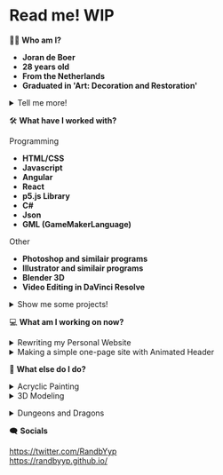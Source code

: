 # **Read me! WIP**

🧔🏼 **Who am I?**

- **Joran de Boer**
- **28 years old**
- **From the Netherlands**
- **Graduated in 'Art: Decoration and Restoration'**

<details><summary>Tell me more!</summary>
<p>
  
Having spent most of my life pursuing art, my interest in programming came as a surprise. I find it offers both a breadth and depth, yet is more tangible and less subjective than art. It's a fresh wind I mean to explore further.

Currently, I am focused on improving my front-end skills but I'm also very excited about Generative Art, Procedural Generation and Game Development. When I can find the time I paint on canvas and I'm curious to someday combine this with my interest in programming.

</p>
</details>

🛠️ **What have I worked with?**

Programming

- **HTML/CSS**
- **Javascript**
- **Angular**
- **React**
- **p5.js Library**
- **C#**
- **Json**
- **GML (GameMakerLanguage)**

Other

- **Photoshop and similair programs**
- **Illustrator and similair programs**
- **Blender 3D**
- **Video Editing in DaVinci Resolve**

<details><summary>Show me some projects!</summary>
  <br>
  <ul>
    <li><a href="https://randbyyp.github.io/">Personal Website</a> <b>(HTML, CSS, Javascript)</b></li>
    <li><a href="https://randbyyp.github.io/Github-Hosted-Blog/">Github Hosted Blog</a> <b>(HTML, CSS, Javascript, Json)</b></li>
    <li><a href="https://randbyyp.github.io/React-Minesweeper/">React Minesweeper Clone</a> <b>(HTML, CSS, Javascript, React)</b></li>
    <li><a href="https://randbyyp.github.io/MapGen-Gold/">2D Map Generator</a> <b>(HTML, CSS, Javascript, p5.js)</b></li>
    <li><a href="https://github.com/RanDByyp/MapGen-Bronze">Console Map Generator</a> <b>(C#, Json)</b></li>
    <li><a href="https://randbyyp.github.io/Dice-Roller/">Online Dice Roller</a> <b>(HTML, CSS, Javascript, Angular)</b></li>
    <li><a href="https://randbyyp.github.io/Responsive-Template-Canvas-UI/">Responsive Template Canvas UI</a> <b>(HTML, CSS, Javascript)</b></li>
    <li><a href="https://github.com/RanDByyp/Generation-Station-Random-Walker">Generative Art Experiment</a> <b>(HTML, CSS, Javascript, p5.js)</b></li>
    <li><a href="https://randatabase.itch.io/">A variety of Game-Maker-Studio-2 Projects!</a><b> (GameMakerLanguage)</b></li>
  </ul>
</details>

💻 **What am I working on now?**

<details><summary>Rewriting my Personal Website</summary>
<p>
  
When I first made my website I meant to create something quick and simple so I could have a place to represent myself and my projects. Now that I've had some time to think about how I want to use my website I think it's time for a change! 

Currently I'm still doing some tests and am figuring out what the 'best-way' is to set it up. I'm considering using React. I'm not sure whether this is a conventional choice or not, but I definitely want to improve my React skills and it seems like a fun experiment! 

Nonetheless, I mean to keep it simple. The site should display an overview of my projects and their information/links, of course a small introduction about myself and a blog which I will use to discuss the development process of my projects.

</p>
</details>

<details><summary>Making a simple one-page site with Animated Header</summary>
<p>

My brother and his roommate approached me to build them a webpage for their campaign of keeping our hometown clean! The site will be fairly simple and minimal. It will display some information about the campaign and have a animated header, using SVGs. Working on these animations is new and exciting and making the SVGs is easier then I expected!

</p>
</details>

🎨 **What else do I do?**

<details><summary>Acryclic Painting</summary>
<p>
  
When I can find the time I like to **paint** using acrylics. I mostly do portraits but have been wanting to try painting some dramatic scenes including multiple characters in different poses. Someday, somehow, I want to combine both my painting and programming.
  
</p></details>
<details><summary>3D Modeling</summary>
<p>
  
Recently I started doing some **Blender 3D** Tutorials. For now I just do it for fun. When I get the hang of the software I mean to do some worldbuilding, maybe make some landscapes and strange architecture. In the future I might try and incorperate 3D Modeling into some Procedural Generation project.
  
</p></details>

</p></details>
<details><summary>Dungeons and Dragons</summary>
<p>
  
For most of my life I've been playing the Table-Top-RPG **Dungeons and Dragons**. It has always been a great inspiration to me and a huge catalyst for all my creative pursuits! </p></details>


🗨️ **Socials**

https://twitter.com/RandbYyp<br/>https://randbyyp.github.io/
